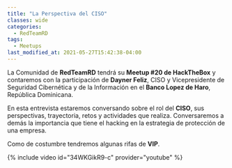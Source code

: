 ```yaml
---
title: "La Perspectiva del CISO"
classes: wide
categories:
  - RedTeamRD
tags:
  - Meetups
last_modified_at: 2021-05-27T15:42:38-04:00
---
```


La Comunidad de **RedTeamRD** tendrá su **Meetup #20 de HackTheBox** y contaremos con la participación de **Dayner Feliz**, CISO y Vicepresidente de Seguridad Cibernética y de la Información en el **Banco Lopez de Haro**, República Dominicana.

En esta entrevista estaremos conversando sobre el rol del **CISO**, sus perspectivas, trayectoria, retos y actividades que realiza. Conversaremos a demás la importancia que tiene el hacking en la estrategia de protección de una empresa.

Como de costumbre tendremos algunas rifas de **VIP**.

{% include video id="34WKGikR9-c" provider="youtube" %}